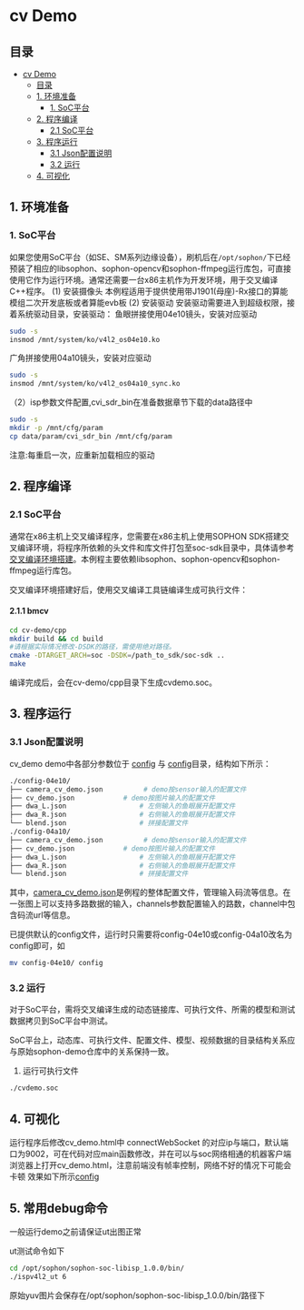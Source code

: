 # cv Demo

## 目录
- [cv Demo](#cv_demo)
  - [目录](#目录)
  - [1. 环境准备](#1-环境准备)
    - [1. SoC平台](#1-soc平台)
  - [2. 程序编译](#2-程序编译)
    - [2.1 SoC平台](#21-soc平台)
  - [3. 程序运行](#3-程序运行)
    - [3.1 Json配置说明](#31-json配置说明)
    - [3.2 运行](#32-运行)
  - [4. 可视化](#4-可视化)





## 1. 环境准备

### 1. SoC平台

如果您使用SoC平台（如SE、SM系列边缘设备），刷机后在`/opt/sophon/`下已经预装了相应的libsophon、sophon-opencv和sophon-ffmpeg运行库包，可直接使用它作为运行环境。通常还需要一台x86主机作为开发环境，用于交叉编译C++程序。
(1) 安装摄像头
本例程适用于提供使用带J1901(母座)-Rx接口的算能模组二次开发底板或者算能evb板
(2) 安装驱动
安装驱动需要进入到超级权限，接着系统驱动目录，安装驱动：
鱼眼拼接使用04e10镜头，安装对应驱动
```bash
sudo -s
insmod /mnt/system/ko/v4l2_os04e10.ko
```

广角拼接使用04a10镜头，安装对应驱动
```bash
sudo -s
insmod /mnt/system/ko/v4l2_os04a10_sync.ko
```
（2）isp参数文件配置,cvi_sdr_bin在准备数据章节下载的data路径中

```bash
sudo -s
mkdir -p /mnt/cfg/param
cp data/param/cvi_sdr_bin /mnt/cfg/param
```

注意:每重启一次，应重新加载相应的驱动
## 2. 程序编译

### 2.1 SoC平台
通常在x86主机上交叉编译程序，您需要在x86主机上使用SOPHON SDK搭建交叉编译环境，将程序所依赖的头文件和库文件打包至soc-sdk目录中，具体请参考[交叉编译环境搭建](../../../docs/Environment_Install_Guide.md#41-交叉编译环境搭建)。本例程主要依赖libsophon、sophon-opencv和sophon-ffmpeg运行库包。

交叉编译环境搭建好后，使用交叉编译工具链编译生成可执行文件：
#### 2.1.1 bmcv
```bash
cd cv-demo/cpp
mkdir build && cd build
#请根据实际情况修改-DSDK的路径，需使用绝对路径。
cmake -DTARGET_ARCH=soc -DSDK=/path_to_sdk/soc-sdk ..  
make
```
编译完成后，会在cv-demo/cpp目录下生成cvdemo.soc。

## 3. 程序运行

### 3.1 Json配置说明

cv_demo demo中各部分参数位于 [config](./config-04e10/) 与 [config](./config-04a10/)目录，结构如下所示：

```bash
./config-04e10/
├── camera_cv_demo.json          # demo按sensor输入的配置文件
├── cv_demo.json            # demo按图片输入的配置文件
├── dwa_L.json                  # 左侧输入的鱼眼展开配置文件
├── dwa_R.json                  # 右侧输入的鱼眼展开配置文件
└── blend.json                  # 拼接配置文件
./config-04a10/
├── camera_cv_demo.json          # demo按sensor输入的配置文件
├── cv_demo.json            # demo按图片输入的配置文件
├── dwa_L.json                  # 左侧输入的鱼眼展开配置文件
├── dwa_R.json                  # 右侧输入的鱼眼展开配置文件
└── blend.json                  # 拼接配置文件
```

其中，[camera_cv_demo.json](./config-04e10/camera_cv_demo.json)是例程的整体配置文件，管理输入码流等信息。在一张图上可以支持多路数据的输入，channels参数配置输入的路数，channel中包含码流url等信息。

已提供默认的config文件，运行时只需要将config-04e10或config-04a10改名为config即可，如
```bash
mv config-04e10/ config
```
### 3.2 运行

对于SoC平台，需将交叉编译生成的动态链接库、可执行文件、所需的模型和测试数据拷贝到SoC平台中测试。

SoC平台上，动态库、可执行文件、配置文件、模型、视频数据的目录结构关系应与原始sophon-demo仓库中的关系保持一致。


1. 运行可执行文件
```bash
./cvdemo.soc
```


## 4. 可视化
运行程序后修改cv_demo.html中 connectWebSocket 的对应ip与端口，默认端口为9002，可在代码对应main函数修改，并在可以与soc网络相通的机器客户端浏览器上打开cv_demo.html，注意前端没有帧率控制，网络不好的情况下可能会卡顿
效果如下所示[config](../pic/pic.jpg)

## 5. 常用debug命令
一般运行demo之前请保证ut出图正常

ut测试命令如下
```bash
cd /opt/sophon/sophon-soc-libisp_1.0.0/bin/
./ispv4l2_ut 6
```
原始yuv图片会保存在/opt/sophon/sophon-soc-libisp_1.0.0/bin/路径下